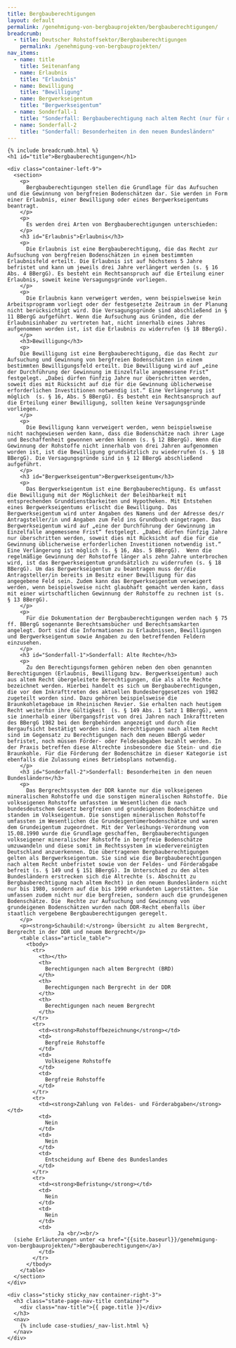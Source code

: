 ```yaml
---
title: Bergbauberechtigungen
layout: default
permalink: /genehmigung-von-bergbauprojekten/bergbauberechtigungen/
breadcrumb:
  - title: Deutscher Rohstoffsektor/Bergbauberechtigungen
    permalink: /genehmigung-von-bergbauprojekten/
nav_items:
  - name: title
    title: Seitenanfang
  - name: Erlaubnis
    title: "Erlaubnis"
  - name: Bewilligung
    title: "Bewilligung"
  - name: Bergwerkseigentum
    title: "Bergwerkseigentum"
  - name: Sonderfall-1
    title: "Sonderfall: Bergbauberechtigung nach altem Recht (nur für die Sidebar: Alte Rechte)"
  - name: Sonderfall-2
    title: "Sonderfall: Besonderheiten in den neuen Bundesländern"
---
```


<link rel="stylesheet" type="text/css" href="{{ site.baseurl_root }}/css/slick-theme.css"/>
<link rel="stylesheet" type="text/css" href="//cdn.jsdelivr.net/jquery.slick/1.6.0/slick.css"/>

<main class="container-page-wrapper layout-state-pages">
  <section class="container" style="position: relative;">

    {% include breadcrumb.html %}
    <h1 id="title">Bergbauberechtigungen</h1>

    <div class="container-left-9">
      <section>
        <p>
          Bergbauberechtigungen stellen die Grundlage für das Aufsuchen und die Gewinnung von bergfreien Bodenschätzen dar. Sie werden in Form einer Erlaubnis, einer Bewilligung oder eines Bergwerkseigentums beantragt.
        </p>
        <p>
          Es werden drei Arten von Bergbauberechtigungen unterschieden:
        </p>
        <h3 id="Erlaubnis">Erlaubnis</h3>
        <p>
          Die Erlaubnis ist eine Bergbauberechtigung, die das Recht zur Aufsuchung von bergfreien Bodenschätzen in einem bestimmten Erlaubnisfeld erteilt. Die Erlaubnis ist auf höchstens 5 Jahre befristet und kann um jeweils drei Jahre verlängert werden (s. § 16 Abs. 4 BBergG). Es besteht ein Rechtsanspruch auf die Erteilung einer Erlaubnis, soweit keine Versagungsgründe vorliegen.
        </p>
        <p>
          Die Erlaubnis kann verweigert werden, wenn beispielsweise kein Arbeitsprogramm vorliegt oder der festgesetzte Zeitraum in der Planung nicht berücksichtigt wird. Die Versagungsgründe sind abschließend in § 11 BBergG aufgeführt. Wenn die Aufsuchung aus Gründen, die der Erlaubnisinhaber zu vertreten hat, nicht innerhalb eines Jahres aufgenommen worden ist, ist die Erlaubnis zu widerrufen (§ 18 BBergG).
        </p>
        <h3>Bewilligung</h3>
        <p>
        Die Bewilligung ist eine Bergbauberechtigung, die das Recht zur Aufsuchung und Gewinnung von bergfreien Bodenschätzen in einem bestimmten Bewilligungsfeld erteilt. Die Bewilligung wird auf „eine der Durchführung der Gewinnung im Einzelfalle angemessene Frist“ festgelegt. „Dabei dürfen fünfzig Jahre nur überschritten werden, soweit dies mit Rücksicht auf die für die Gewinnung üblicherweise erforderlichen Investitionen notwendig ist.“ Eine Verlängerung ist möglich  (s. § 16, Abs. 5 BBergG). Es besteht ein Rechtsanspruch auf die Erteilung einer Bewilligung, sollten keine Versagungsgründe vorliegen.
        </p>
        <p>
          Die Bewilligung kann verweigert werden, wenn beispielsweise nicht nachgewiesen werden kann, dass die Bodenschätze nach ihrer Lage und Beschaffenheit gewonnen werden können (s. § 12 BBergG). Wenn die Gewinnung der Rohstoffe nicht innerhalb von drei Jahren aufgenommen worden ist, ist die Bewilligung grundsätzlich zu wiederrufen (s. § 18 BBergG). Die Versagungsgründe sind in § 12 BBergG abschließend aufgeführt.
        </p>
        <h3 id="Bergwerkseigentum">Bergwerkseigentum</h3>
        <p>
          Das Bergwerkseigentum ist eine Bergbauberechtigung. Es umfasst die Bewilligung mit der Möglichkeit der Beleihbarkeit mit entsprechenden Grunddienstbarkeiten und Hypotheken. Mit Entstehen eines Bergwerkseigentums erlischt die Bewilligung. Das Bergwerkseigentum wird unter Angaben des Namens und der Adresse des/r Antragsteller/in und Angaben zum Feld ins Grundbuch eingetragen. Das Bergwerkseigentum wird auf „eine der Durchführung der Gewinnung im Einzelfalle angemessene Frist“ festgelegt. „Dabei dürfen fünfzig Jahre nur überschritten werden, soweit dies mit Rücksicht auf die für die Gewinnung üblicherweise erforderlichen Investitionen notwendig ist.“ Eine Verlängerung ist möglich (s. § 16, Abs. 5 BBergG).  Wenn die regelmäßige Gewinnung der Rohstoffe länger als zehn Jahre unterbrochen wird, ist das Bergwerkseigentum grundsätzlich zu widerrufen (s. § 18 BBergG). Um das Bergwerkseigentum zu beantragen muss der/die Antragsteller/in bereits im Besitz einer Bewilligung für das angegebene Feld sein. Zudem kann das Bergwerkseigentum verweigert werden, wenn beispielsweise nicht glaubhaft gemacht werden kann, dass mit einer wirtschaftlichen Gewinnung der Rohstoffe zu rechnen ist (s. § 13 BBergG).
        </p>
        <p>
          Für die Dokumentation der Bergbauberechtigungen werden nach § 75 ff. BBergG sogenannte Berechtsamsbücher und Berechtsamskarten angelegt. Dort sind die Informationen zu Erlaubnissen, Bewilligungen und Bergwerkseigentum sowie Angaben zu den betreffenden Feldern einzusehen.
        </p>
        <h3 id="Sonderfall-1">Sonderfall: Alte Rechte</h3>
        <p>
          Zu den Berechtigungsformen gehören neben den oben genannten Berechtigungen (Erlaubnis, Bewilligung bzw. Bergwerkseigentum) auch aus altem Recht übergeleitete Berechtigungen, die als alte Rechte bezeichnet werden. Hierbei handelt es sich um Bergbauberechtigungen, die vor dem Inkrafttreten des aktuellen Bundesberggesetzes von 1982 zugeteilt worden sind. Dazu gehören beispielsweise die Braunkohletagebaue im Rheinischen Revier. Sie erhalten nach heutigem Recht weiterhin ihre Gültigkeit  (s. § 149 Abs. 1 Satz 1 BBergG), wenn sie innerhalb einer Übergangsfrist von drei Jahren nach Inkrafttreten des BBergG 1982 bei den Bergbehörden angezeigt und durch die Bergaufsicht bestätigt worden sind. Berechtigungen nach altem Recht sind im Gegensatz zu Berechtigungen nach dem neuen BBergG weder befristet, noch müssen Förder- oder Feldesabgaben bezahlt werden. In der Praxis betreffen diese Altrechte insbesondere die Stein- und die Braunkohle. Für die Förderung der Bodenschätze in dieser Kategorie ist ebenfalls die Zulassung eines Betriebsplans notwendig.
        </p>
        <h3 id="Sonderfall-2">Sonderfall: Besonderheiten in den neuen Bundesländern</h3>
        <p>
          Das Bergrechtssystem der DDR kannte nur die volkseigenen mineralischen Rohstoffe und die sonstigen mineralischen Rohstoffe. Die volkseigenen Rohstoffe umfassten im Wesentlichen die nach bundesdeutschem Gesetz bergfreien und grundeigenen Bodenschätze und standen im Volkseigentum. Die sonstigen mineralischen Rohstoffe umfassten im Wesentlichen die Grundeigentümerbodenschätze und waren dem Grundeigentum zugeordnet. Mit der Verleihungs-Verordnung vom 15.08.1990 wurde die Grundlage geschaffen, Bergbauberechtigungen volkseigener mineralischer Rohstoffe in bergfreie Bodenschätze umzuwandeln und diese somit im Rechtssystem im wiedervereinigten Deutschland anzuerkennen. Die übertragenen Bergbauberechtigungen gelten als Bergwerkseigentum. Sie sind wie die Bergbauberechtigungen nach altem Recht unbefristet sowie von der Feldes- und Förderabgabe befreit (s. § 149 und § 151 BBergG). Im Unterschied zu den alten Bundesländern erstrecken sich die Altrechte (s. Abschnitt zu Bergbauberechtigung nach altem Recht) in den neuen Bundesländern nicht nur bis 1980, sondern auf die bis 1990 erkundeten Lagerstätten. Sie umfassen zudem nicht nur die bergfreien, sondern auch die grundeigenen Bodenschätze. Die  Rechte zur Aufsuchung und Gewinnung von grundeigenen Bodenschätzen wurden nach DDR-Recht ebenfalls über staatlich vergebene Bergbauberechtigungen geregelt.
        </p>
        <p><strong>Schaubild:</strong> Übersicht zu altem Bergrecht, Bergrecht in der DDR und neuem Bergrecht</p>
        <table class="article_table">
          <tbody>
            <tr>
              <th></th>
              <th>
                Berechtigungen nach altem Bergrecht (BRD)
              </th>
              <th>
                Berechtigungen nach Bergrecht in der DDR
              </th>
              <th>
                Berechtigungen nach neuem Bergrecht
              </th>
            </tr>
            <tr>
              <td><strong>Rohstoffbezeichnung</strong></td>
              <td>
                Bergfreie Rohstoffe
              </td>
              <td>
                Volkseigene Rohstoffe
              </td>
              <td>
                Bergfreie Rohstoffe
              </td>
            </tr>
            <tr>
              <td><strong>Zahlung von Feldes- und Förderabgaben</strong></td>
              <td>
                Nein
              </td>
              <td>
                Nein
              </td>
              <td>
                Entscheidung auf Ebene des Bundeslandes
              </td>
            </tr>
            <tr>
              <td><strong>Befristung</strong></td>
              <td>
                Nein
              </td>
              <td>
                Nein
              </td>
              <td>
                    Ja <br/><br/>
      (siehe Erläuterungen unter <a href="{{site.baseurl}}/genehmigung-von-bergbauprojekten/">Bergbauberechtigungen</a>)
              </td>
            </tr>
          </tbody>
        </table>
      </section>
    </div>

    <div class="sticky sticky_nav container-right-3">
      <h3 class="state-page-nav-title container">
        <div class="nav-title">{{ page.title }}</div>
      </h3>
      <nav>
        {% include case-studies/_nav-list.html %}
      </nav>
    </div>
  </section>
</main>

<script src="https://ajax.googleapis.com/ajax/libs/jquery/1.12.4/jquery.min.js"></script>
<script type="text/javascript" src="//cdn.jsdelivr.net/jquery.slick/1.6.0/slick.min.js"></script>
<script type="text/javascript" src="{{ site.baseurl_root }}/js/lib/static.min.js" charset="utf-8"></script>

<script type="text/javascript">
    $(document).ready(function(){
      $('.fakten_salze').slick({
        dots: true,
        speed: 500
      });
    });
</script>
